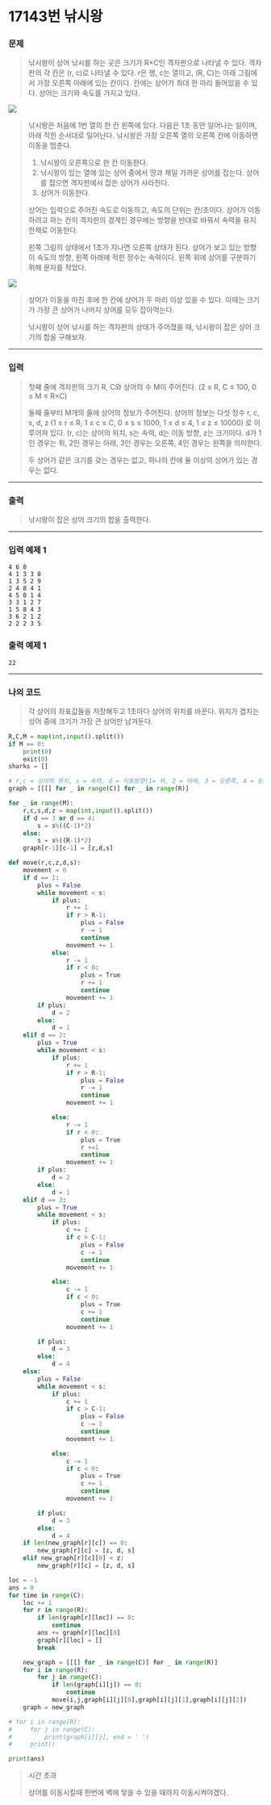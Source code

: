 # 17143번 낚시왕

### 문제

> 낚시왕이 상어 낚시를 하는 곳은 크기가 R×C인 격자판으로 나타낼 수 있다. 격자판의 각 칸은 (r, c)로 나타낼 수 있다. r은 행, c는 열이고, (R, C)는 아래 그림에서 가장 오른쪽 아래에 있는 칸이다. 칸에는 상어가 최대 한 마리 들어있을 수 있다. 상어는 크기와 속도를 가지고 있다.

![](https://upload.acmicpc.net/85c2ccad-e4b8-4397-9bd6-0ec73b0f44f8/-/preview/)

> 낚시왕은 처음에 1번 열의 한 칸 왼쪽에 있다. 다음은 1초 동안 일어나는 일이며, 아래 적힌 순서대로 일어난다. 낚시왕은 가장 오른쪽 열의 오른쪽 칸에 이동하면 이동을 멈춘다.
>
> 1. 낚시왕이 오른쪽으로 한 칸 이동한다.
> 2. 낚시왕이 있는 열에 있는 상어 중에서 땅과 제일 가까운 상어를 잡는다. 상어를 잡으면 격자판에서 잡은 상어가 사라진다.
> 3. 상어가 이동한다.
>
> 상어는 입력으로 주어진 속도로 이동하고, 속도의 단위는 칸/초이다. 상어가 이동하려고 하는 칸이 격자판의 경계인 경우에는 방향을 반대로 바꿔서 속력을 유지한채로 이동한다.
>
> 왼쪽 그림의 상태에서 1초가 지나면 오른쪽 상태가 된다. 상어가 보고 있는 방향이 속도의 방향, 왼쪽 아래에 적힌 정수는 속력이다. 왼쪽 위에 상어를 구분하기 위해 문자를 적었다.

![](https://upload.acmicpc.net/d03be3c0-057d-47f7-9808-202ae36a3da3/-/preview/)

> 상어가 이동을 마친 후에 한 칸에 상어가 두 마리 이상 있을 수 있다. 이때는 크기가 가장 큰 상어가 나머지 상어를 모두 잡아먹는다.
>
> 낚시왕이 상어 낚시를 하는 격자판의 상태가 주어졌을 때, 낚시왕이 잡은 상어 크기의 합을 구해보자.

---

### 입력

> 첫째 줄에 격자판의 크기 R, C와 상어의 수 M이 주어진다. (2 ≤ R, C ≤ 100, 0 ≤ M ≤ R×C)
>
> 둘째 줄부터 M개의 줄에 상어의 정보가 주어진다. 상어의 정보는 다섯 정수 r, c, s, d, z (1 ≤ r ≤ R, 1 ≤ c ≤ C, 0 ≤ s ≤ 1000, 1 ≤ d ≤ 4, 1 ≤ z ≤ 10000) 로 이루어져 있다. (r, c)는 상어의 위치, s는 속력, d는 이동 방향, z는 크기이다. d가 1인 경우는 위, 2인 경우는 아래, 3인 경우는 오른쪽, 4인 경우는 왼쪽을 의미한다.
>
> 두 상어가 같은 크기를 갖는 경우는 없고, 하나의 칸에 둘 이상의 상어가 있는 경우는 없다.

---

### 출력

> 낚시왕이 잡은 상어 크기의 합을 출력한다.

---

### 입력 예제 1

```
4 6 8
4 1 3 3 8
1 3 5 2 9
2 4 8 4 1
4 5 0 1 4
3 3 1 2 7
1 5 8 4 3
3 6 2 1 2
2 2 2 3 5
```

### 출력 예제 1

```
22
```

---

### 나의 코드

> 각 상어의 좌표값들을 저장해두고 1초마다 상어의 위치를 바꾼다. 위치가 겹치는 상어 중에 크기가 가장 큰 상어만 남겨둔다. 

```Python
R,C,M = map(int,input().split())
if M == 0:
    print(0)
    exit(0)
sharks = []

# r,c = 상어의 위치, s = 속력, d = 이동방향(1= 위, 2 = 아래, 3 = 오른쪽, 4 = 왼쪽, z = 크기
graph = [[[] for _ in range(C)] for _ in range(R)]

for _ in range(M):
    r,c,s,d,z = map(int,input().split())
    if d == 3 or d == 4:
        s = s%((C-1)*2)
    else:
        s = s%((R-1)*2)
    graph[r-1][c-1] = [z,d,s]

def move(r,c,z,d,s):
    movement = 0
    if d == 1:
        plus = False
        while movement < s:
            if plus:
                r += 1
                if r > R-1:
                    plus = False
                    r -= 1
                    continue
                movement += 1
            else:
                r -= 1
                if r < 0:
                    plus = True
                    r += 1
                    continue
                movement += 1
        if plus:
            d = 2
        else:
            d = 1
    elif d == 2:
        plus = True
        while movement < s:
            if plus:
                r += 1
                if r > R-1:
                    plus = False
                    r -= 1
                    continue
                movement += 1

            else:
                r -= 1
                if r < 0:
                    plus = True
                    r +=1
                    continue
                movement += 1
        if plus:
            d = 2
        else:
            d = 1
    elif d == 3:
        plus = True
        while movement < s:
            if plus:
                c += 1
                if c > C-1:
                    plus = False
                    c -= 1
                    continue
                movement += 1

            else:
                c -= 1
                if c < 0:
                    plus = True
                    c += 1
                    continue
                movement += 1

        if plus:
            d = 3
        else:
            d = 4
    else:
        plus = False
        while movement < s:
            if plus:
                c += 1
                if c > C-1:
                    plus = False
                    c -= 1
                    continue
                movement += 1

            else:
                c -= 1
                if c < 0:
                    plus = True
                    c += 1
                    continue
                movement += 1

        if plus:
            d = 3
        else:
            d = 4
    if len(new_graph[r][c]) == 0:
        new_graph[r][c] = [z, d, s]
    elif new_graph[r][c][0] < z:
        new_graph[r][c] = [z, d, s]

loc = -1
ans = 0
for time in range(C):
    loc += 1
    for r in range(R):
        if len(graph[r][loc]) == 0:
            continue
        ans += graph[r][loc][0]
        graph[r][loc] = []
        break

    new_graph = [[[] for _ in range(C)] for _ in range(R)]
    for i in range(R):
        for j in range(C):
            if len(graph[i][j]) == 0:
                continue
            move(i,j,graph[i][j][0],graph[i][j][1],graph[i][j][2])
    graph = new_graph

# for i in range(R):
#     for j in range(C):
#         print(graph[i][j], end = ' ')
#     print()

print(ans)
```

> 시간 초과 
>
> 상어를 이동시킬때 한번에 벽에 닿을 수 있을 때까지 이동시켜야겠다.